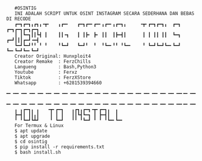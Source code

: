        #OSINTIG
       INI ADALAH SCRIPT UNTUK OSINT INSTAGRAM SECARA SEDERHANA DAN BEBAS DI RECODE
       ┏━┓┏━┓╻┏┓╻╺┳╸   ╻┏━╸   ┏━┓┏━╸┏━╸╻┏━╸╻┏━┓╻     ╺┳╸┏━┓┏━┓╻  ┏━┓   ┏━┓┏━┓┏━┓┏━┓
       ┃ ┃┗━┓┃┃┗┫ ┃    ┃┃╺┓   ┃ ┃┣╸ ┣╸ ┃┃  ┃┣━┫┃      ┃ ┃ ┃┃ ┃┃  ┗━┓   ┏━┛┃┃┃┏━┛╺━┫
       ┗━┛┗━┛╹╹ ╹ ╹    ╹┗━┛   ┗━┛╹  ╹  ╹┗━╸╹╹ ╹┗━╸    ╹ ┗━┛┗━┛┗━╸┗━┛   ┗━╸┗━┛┗━╸┗━┛
       Creator Original: Hunxploit4
       Creator Remake  : FerzChills
       Langueng        : Bash,Python3
       Youtube         : Ferxz
       Tiktok          : FerzXStore
       Whatsapp        : +6281539394660
       ━╸╺━╸╺━╸╺━╸╺━╸╺━╸╺━╸╺━╸╺━╸╺━╸╺━╸╺━╸╺━╸╺━╸╺━╸╺━╸╺━╸╺━╸╺━╸╺━╸╺━╸╺━╸━╸╺━╸╺━╸╺━╸╺━╸╺━╸╺━╸╺━╸╺━╸╺━╸╺━╸╺━╸╺━╸╺━╸╺━╸╺━╸╺━╸╺━╸╺━╸╺━╸╺━╸╺━╸
       ━╸╺━╸╺━╸╺━╸╺━╸╺━╸╺━╸╺━╸╺━╸╺━╸╺━╸╺━╸╺━╸╺━╸╺━╸╺━╸╺━╸╺━╸╺━╸╺━╸╺━╸╺━╸━╸╺━╸╺━╸╺━╸╺━╸╺━╸╺━╸╺━╸╺━╸╺━╸╺━╸╺━╸╺━╸╺━╸╺━╸╺━╸╺━╸╺━╸╺━╸╺━╸╺━╸╺━╸
       ╻ ╻┏━┓╻ ╻   ╺┳╸┏━┓   ╻┏┓╻┏━┓╺┳╸┏━┓╻  ╻
       ┣━┫┃ ┃┃╻┃    ┃ ┃ ┃   ┃┃┗┫┗━┓ ┃ ┣━┫┃  ┃
       ╹ ╹┗━┛┗┻┛    ╹ ┗━┛   ╹╹ ╹┗━┛ ╹ ╹ ╹┗━╸┗━╸
       For Termux & Linux
       $ apt update
       $ apt upgrade 
       $ cd osintig
       $ pip install -r requirements.txt
       $ bash install.sh
